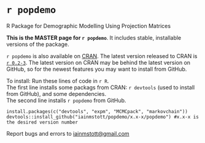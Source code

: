 # `r popdemo`
R Package for Demographic Modelling Using Projection Matrices

**This is the MASTER page for `r popdemo`**. It includes stable, installable versions of the package. 

`r popdemo` is also available on [CRAN](https://cran.r-project.org). The latest version released to CRAN is [`r 0.2-3`](https://cran.r-project.org/web/packages/popdemo). The latest version on CRAN may be behind the latest version on GitHub, so for the newest features you may want to install from GitHub.

To install: Run these lines of code in `r R`.  
The first line installs some packags from CRAN: `r devtools` (used to install from GitHub), and some dependencies.  
The second line installs `r popdemo` from GitHub.
```
install.packages(c("devtools", "expm", "MCMCpack", "markovchain"))
devtools::install_github("iainmstott/popdemo/x.x-x/popdemo") #x.x-x is the desired version number
```

Report bugs and errors to iainmstott@gmail.com
